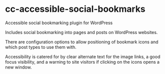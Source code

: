 cc-accessible-social-bookmarks
==============================

Accessible social bookmarking plugin for WordPress

Includes social bookmarking into pages and posts on WordPress websites.

There are configuration options to allow positioning of bookmark icons and which post types to use them with.

Accessibility is catered for by clear alternate text for the image links, a good focus visibility, and a 
warning to site visitors if clicking on the icons opens a new window.
